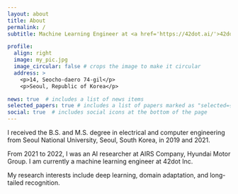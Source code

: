 ```yaml
---
layout: about
title: About
permalink: /
subtitle: Machine Learning Engineer at <a href='https://42dot.ai/'>42dot Inc.</a>. Seoul, Korea. 

profile:
  align: right
  image: my_pic.jpg
  image_circular: false # crops the image to make it circular
  address: >
    <p>14, Seocho-daero 74-gil</p>
    <p>Seoul, Republic of Korea</p>

news: true  # includes a list of news items
selected_papers: true # includes a list of papers marked as "selected={true}"
social: true  # includes social icons at the bottom of the page
---
```


I received the B.S. and M.S. degree in electrical and computer engineering from Seoul National University, Seoul, South Korea, in 2019 and 2021. 

From 2021 to 2022, I was an AI researcher at AIRS Company, Hyundai Motor Group. 
I am currently a machine learning engineer at 42dot Inc.

My research interests include deep learning, domain adaptation, and long-tailed recognition.
